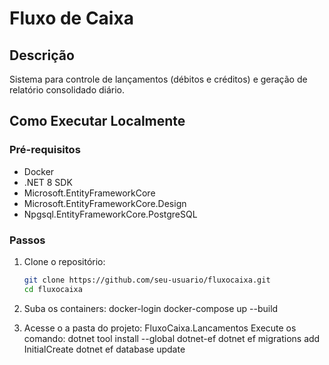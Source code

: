 # Fluxo de Caixa

## Descrição
Sistema para controle de lançamentos (débitos e créditos) e geração de relatório consolidado diário.

## Como Executar Localmente

### Pré-requisitos
- Docker
- .NET 8 SDK
- Microsoft.EntityFrameworkCore
- Microsoft.EntityFrameworkCore.Design
- Npgsql.EntityFrameworkCore.PostgreSQL

### Passos
1. Clone o repositório:
   ```bash
   git clone https://github.com/seu-usuario/fluxocaixa.git
   cd fluxocaixa

2. Suba os containers:
    docker-login
    docker-compose up --build

3. Acesse o a pasta do projeto: FluxoCaixa.Lancamentos
    Execute os comando: 
        dotnet tool install --global dotnet-ef
        dotnet ef migrations add InitialCreate
        dotnet ef database update
